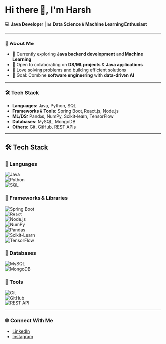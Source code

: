 # Hi there 👋, I'm Harsh  

💻 **Java Developer** | 📊 **Data Science & Machine Learning Enthusiast**  

---

### 🚀 About Me  
- 🌱 Currently exploring **Java backend development** and **Machine Learning**  
- 🤝 Open to collaborating on **DS/ML projects** & **Java applications**  
- 🧩 Love solving problems and building efficient solutions  
- 🎯 Goal: Combine **software engineering** with **data-driven AI**  

---

### 🛠️ Tech Stack  
- **Languages:** Java, Python, SQL  
- **Frameworks & Tools:** Spring Boot, React.js, Node.js  
- **ML/DS:** Pandas, NumPy, Scikit-learn, TensorFlow  
- **Databases:** MySQL, MongoDB  
- **Others:** Git, GitHub, REST APIs  
 

---

## 🛠️ Tech Stack  

### 🚩 Languages  
![Java](https://img.shields.io/badge/Java-ED8B00?style=for-the-badge&logo=openjdk&logoColor=white)  
![Python](https://img.shields.io/badge/Python-3776AB?style=for-the-badge&logo=python&logoColor=white)  
![SQL](https://img.shields.io/badge/SQL-003B57?style=for-the-badge&logo=databricks&logoColor=white)  

### 🚩 Frameworks & Libraries  
![Spring Boot](https://img.shields.io/badge/Spring%20Boot-6DB33F?style=for-the-badge&logo=springboot&logoColor=white)  
![React](https://img.shields.io/badge/React-20232A?style=for-the-badge&logo=react&logoColor=61DAFB)  
![Node.js](https://img.shields.io/badge/Node.js-43853D?style=for-the-badge&logo=node.js&logoColor=white)  
![NumPy](https://img.shields.io/badge/NumPy-013243?style=for-the-badge&logo=numpy&logoColor=white)  
![Pandas](https://img.shields.io/badge/Pandas-150458?style=for-the-badge&logo=pandas&logoColor=white)  
![Scikit-Learn](https://img.shields.io/badge/Scikit--Learn-F7931E?style=for-the-badge&logo=scikitlearn&logoColor=white)  
![TensorFlow](https://img.shields.io/badge/TensorFlow-FF6F00?style=for-the-badge&logo=tensorflow&logoColor=white)  

### 🚩 Databases  
![MySQL](https://img.shields.io/badge/MySQL-005C84?style=for-the-badge&logo=mysql&logoColor=white)  
![MongoDB](https://img.shields.io/badge/MongoDB-4EA94B?style=for-the-badge&logo=mongodb&logoColor=white)  

### 🚩 Tools  
![Git](https://img.shields.io/badge/Git-F05032?style=for-the-badge&logo=git&logoColor=white)  
![GitHub](https://img.shields.io/badge/GitHub-181717?style=for-the-badge&logo=github&logoColor=white)  
![REST API](https://img.shields.io/badge/REST%20API-02569B?style=for-the-badge&logo=postman&logoColor=white)  

---

### 🌐 Connect With Me  

- [LinkedIn](https://www.linkedin.com/in/harsh-konde-397a71295?utm_source=share&utm_campaign=share_via&utm_content=profile&utm_medium=android_app)  
- [Instagram](https://www.instagram.com/harrrshhh.12?igsh=aTh2YTFqNXFsZGY5)  

